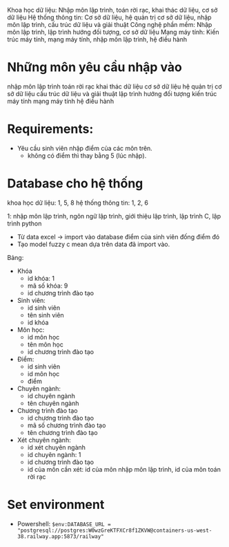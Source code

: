 Khoa học dữ liệu: Nhập môn lập trình, toán rời rạc, khai thác dữ liệu, cơ sở dữ liệu
Hệ thống thông tin: Cơ sở dữ liệu, hệ quản trị cơ sở dữ liệu, nhập môn lập trình, cấu trúc dữ liệu và giải thuật
Công nghệ phần mềm: Nhập môn lập trình, lập trình hướng đối tượng, cơ sở dữ liệu
Mạng máy tính: Kiến trúc máy tính, mạng máy tính, nhập môn lập trình, hệ điều hành

# Những môn yêu cầu nhập vào
nhập môn lập trình
toán rời rạc
khai thác dữ liệu
cơ sở dữ liệu
hệ quản trị cơ sở dữ liệu
cấu trúc dữ liệu và giải thuật
lập trình hướng đối tượng 
kiến trúc máy tính
mạng máy tính
hệ điều hành

# Requirements:
- Yêu cầu sinh viên nhập điểm của các môn trên.
    + không có điểm thì thay bằng 5 (lúc nhập).

# Database cho hệ thống
khoa học dữ liệu: 1, 5, 8
hệ thống thông tin: 1, 2, 6

1: nhập môn lập trình, ngôn ngữ lập trình, giới thiệu lập trình, lập trình C, lập trình python
- Từ data excel -> import vào database điểm của sinh viên đống điểm đó
- Tạo model fuzzy c mean dựa trên data đã import vào.

Bảng:
- Khóa
    + id khóa: 1
    + mã số khóa: 9
    + id chương trình đào tạo
- Sinh viên:
    + id sinh viên
    + tên sinh viên
    + id khóa
- Môn học:
    + id môn học
    + tên môn học
    + id chương trình đào tạo
- Điểm:
    + id sinh viên
    + id môn học
    + điểm
- Chuyên ngành:
    + id chuyên ngành
    + tên chuyên ngành
- Chương trình đào tạo
    + id chương trình đào tạo
    + mã số chương trình đào tạo
    + tên chương trình đào tạo
- Xét chuyên ngành:
    + id xét chuyên ngành
    + id chuyên ngành: 1
    + id chương trình đào tạo
    + id của môn cần xét: id của môn nhập môn lập trình, id của môn toán rời rạc

# Set environment

- Powershell: `$env:DATABASE_URL = "postgresql://postgres:W0wzGreKTFXCr8f1ZKVW@containers-us-west-38.railway.app:5873/railway"`
